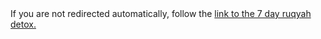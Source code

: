 [path: /7dayrd]:/

<!DOCTYPE HTML>
<html lang="en-US">
    <head>
        <meta charset="UTF-8">
        <meta http-equiv="refresh" content="1;url=http://muhammadtim.com/ruqyah/7-day-detox">
        <script type="text/javascript">
            window.location.href = "http://muhammadtim.com/ruqyah/7-day-detox"
        </script>
        <title>Page Redirection to Muhammad Tim's 7 Day Detox Page</title>
    </head>
    <body>
        <!-- Note: don't tell people to `click` the link, just tell them that it is a link. -->
        If you are not redirected automatically, follow the <a href='http://muhammadtim.com/ruqyah/7-day-detox'>link to the 7 day ruqyah detox.</a>
    </body>
</html>